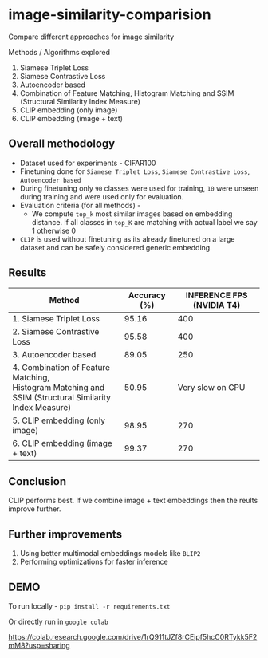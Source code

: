 # image-similarity-comparision
Compare different approaches for image similarity


Methods / Algorithms explored 

1. Siamese Triplet Loss
2. Siamese Contrastive Loss
3. Autoencoder based
4. Combination of Feature Matching, Histogram Matching and SSIM (Structural Similarity Index Measure)
5. CLIP embedding (only image)
6. CLIP embedding (image + text)

## Overall methodology

- Dataset used for experiments - CIFAR100
- Finetuning done for `Siamese Triplet Loss`, `Siamese Contrastive Loss`, `Autoencoder based`
- During finetuning only `90` classes were used for training, `10` were unseen during training and were used only for evaluation.
- Evaluation criteria (for all methods) -
    - We compute `top_k` most similar images based on embedding distance. If all classes in `top_K` are matching with actual label we say 1 otherwise 0
- `CLIP` is used without finetuning as its already finetuned on a large dataset and can be safely considered generic embedding.


## Results

| Method                                                                                                       | Accuracy (%) | INFERENCE FPS (NVIDIA T4) |
| ------------------------------------------------------------------------------------------------------------ | ------------ | ------------------------- |
| 1\. Siamese Triplet Loss                                                                                     | 95.16        | 400                       |
| 2\. Siamese Contrastive Loss                                                                                 | 95.58        | 400                       |
| 3\. Autoencoder based                                                                                        | 89.05        | 250                       |
| 4\. Combination of Feature Matching,<br>Histogram Matching and<br>SSIM (Structural Similarity Index Measure) | 50.95        | Very slow on CPU          |
| 5\. CLIP embedding (only image)                                                                              | 98.95        | 270                       |
| 6\. CLIP embedding (image + text)                                                                            | 99.37        | 270                       |

## Conclusion

CLIP performs best. If we combine image + text embeddings then the reults improve further.

## Further improvements

1. Using better multimodal embeddings models like `BLIP2`
2. Performing optimizations for faster inference

## DEMO

To run locally - 
`pip install -r requirements.txt`

Or directly run in `google colab`

https://colab.research.google.com/drive/1rQ911tJZf8rCEipf5hcC0RTykk5F2mM8?usp=sharing

